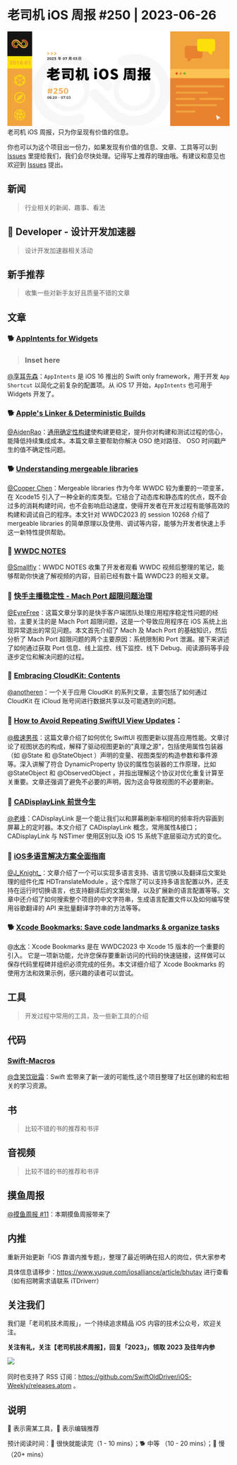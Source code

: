 # 老司机 iOS 周报 #250 | 2023-06-26

![ios-weekly](https://github.com/SwiftOldDriver/iOS-Weekly/blob/master/assets/weekly-header/250.png?raw=true)
老司机 iOS 周报，只为你呈现有价值的信息。

你也可以为这个项目出一份力，如果发现有价值的信息、文章、工具等可以到 [Issues](https://github.com/SwiftOldDriver/iOS-Weekly/issues) 里提给我们，我们会尽快处理。记得写上推荐的理由哦。有建议和意见也欢迎到 [Issues](https://github.com/SwiftOldDriver/iOS-Weekly/issues) 提出。

## 新闻

> 行业相关的新闻、趣事、看法

##  Developer - 设计开发加速器

> 设计开发加速器相关活动

## 新手推荐

> 收集一些对新手友好且质量不错的文章

## 文章

### 🐕 [AppIntents for Widgets](https://alexanderweiss.dev/blog/2023-06-10-appintents-for-widgets)

> ### Inset here


[@享耳先森](https://github.com/iblacksun)：`AppIntents` 是 iOS 16 推出的 Swift only framework，用于开发 `App Shortcut` 以简化之前复杂的配置项。从 iOS 17 开始，`AppIntents` 也可用于 Widgets 开发了。

### 🐕 [Apple's Linker & Deterministic Builds](https://milen.me/writings/apple-linker-ld64-deterministic-builds-oso-prefix/)
[@AidenRao](https://weibo.com/AidenRao)：[通用确定性构建](http://blog.llvm.org/2019/11/deterministic-builds-with-clang-and-lld.html)使构建更稳定，提升你对构建和测试过程的信心，能降低持续集成成本。本篇文章主要帮助你解决 OSO 绝对路径、 OSO 时间戳产生的值不确定性问题。

### 🐕 [Understanding mergeable libraries](https://www.polpiella.dev/understanding-mergeable-libraries/)

[@Cooper Chen](https://github.com/cjlcooper)：Mergeable libraries 作为今年 WWDC 较为重要的一项变革，在 Xcode15 引入了一种全新的库类型。它结合了动态库和静态库的优点，既不会过多的消耗构建时间，也不会影响启动速度，使得开发者在开发过程有能够高效的构建和调试自己的程序。本文针对 WWDC2023 的 session 10268 介绍了 mergeable libraries 的简单原理以及使用、调试等内容，能够为开发者快速上手这一新特性提供帮助。

### 🐎 [WWDC NOTES](https://www.wwdcnotes.com/)
[@Smallfly](https://github.com/iostalks)：WWDC NOTES 收集了开发者观看 WWDC 视频后整理的笔记，能够帮助你快速了解视频的内容，目前已经有数十篇 WWDC23 的相关文章。

### 🐢 [快手主播稳定性 - Mach Port 超限问题治理](https://mp.weixin.qq.com/s/hzKQZjQEp7Gpv6Uhl1xVSA)
[@EyreFree](https://github.com/EyreFree)：这篇文章分享的是快手客户端团队处理应用程序稳定性问题的经验，主要关注的是 Mach Port 超限问题，这是一个导致应用程序在 iOS 系统上出现异常退出的常见问题。本文首先介绍了 Mach 及 Mach Port 的基础知识，然后分析了 Mach Port 超限问题的两个主要原因：系统限制和 Port 泄漏。接下来讲述了如何通过获取 Port 信息、线上监控、线下监控、线下 Debug、阅读源码等手段逐步定位和解决问题的过程。

### 🐢 [Embracing CloudKit: Contents](https://dev.shoppingukapp.com/2023/05/01/embracing-cloudkit-for-data-sharing-contents.html)
[@anotheren](https://github.com/anotheren)：一个关于应用 CloudKit 的系列文章，主要包括了如何通过 CloudKit 在 iCloud 账号间进行数据共享以及可能遇到的问题。

### 🐢 [How to Avoid Repeating SwiftUI View Updates](https://mobileappcircular.com/how-to-avoid-repeating-swiftui-view-updates-dcf0a65d3758)：
[@极速男孩](https://github.com/ztlyyznf001)：这篇文章介绍了如何优化 SwiftUI 视图更新以提高应用性能。文章讨论了视图状态的构成，解释了驱动视图更新的"真理之源"，包括使用属性包装器（如 @State 和 @StateObject ）声明的变量、视图类型的构造参数和事件源等。深入讲解了符合 DynamicProperty 协议的属性包装器的工作原理，比如 @StateObject 和 @ObservedObject ，并指出理解这个协议对优化重复计算至关重要。文章还强调了避免不必要的声明，因为这会导致视图的不必要刷新。

### 🐢 [CADisplayLink 前世今生](https://mp.weixin.qq.com/s/I1fDj1GBHEr4x4Jg2u_GXA)
[@老峰](https://github.com/gesantung)：CADisplayLink 是一个能让我们以和屏幕刷新率相同的频率将内容画到屏幕上的定时器。本文介绍了 CADisplayLink 概念，常用属性&接口；CADisplayLink 与 NSTimer 使用区别以及 iOS 15 系统下底层驱动方式的变化。


### 🐎 [iOS多语言解决方案全面指南](https://juejin.cn/post/7248811984748462141)

[@J_Knight_](https://github.com/knightsj)：文章介绍了一个可以实现多语言支持、语言切换以及翻译后文案处理的组件化库 HDTranslateModule 。这个库除了可以支持多语言配置以外，还支持在运行时切换语言，也支持翻译后的文案处理，以及扩展新的语言配置等等。文章中还介绍了如何搜索整个项目的中文字符串，生成语言配置文件以及如何编写使用谷歌翻译的 API 来批量翻译字符串的方法等等。

### 🐕 [Xcode Bookmarks: Save code landmarks & organize tasks](https://www.avanderlee.com/xcode/bookmarks-navigator/)
@[水水](https://www.xuyanlan.com/)：Xcode Bookmarks 是在 WWDC2023 中 Xcode 15 版本的一个重要的引入。 它是一项新功能，允许您保存要重新访问的代码的快速链接，这样做可以保存代码里程碑并组织必须完成的任务。本文详细介绍了 Xcode Bookmarks 的使用方法和效果示例，感兴趣的读者可以尝试。



## 工具

> 开发过程中常用的工具，及一些新工具的介绍

## 代码

### [Swift-Macros](https://github.com/krzysztofzablocki/Swift-Macros)

[@含笑饮砒霜](https://weibo.com/chinafishnews/)：Swift 宏带来了新一波的可能性,这个项目整理了社区创建的和宏相关的学习资源。



## 书

> 比较不错的书的推荐和书评

## 音视频

> 比较不错的书的推荐和书评

## 摸鱼周报

[@摸鱼周报 #11](https://mp.weixin.qq.com/s/hE9wYlLX8F1sKjIF5eIPVQ)：本期摸鱼周报带来了

## 内推

重新开始更新「iOS 靠谱内推专题」，整理了最近明确在招人的岗位，供大家参考

具体信息请移步：https://www.yuque.com/iosalliance/article/bhutav 进行查看（如有招聘需求请联系 iTDriverr）

## 关注我们

我们是「老司机技术周报」，一个持续追求精品 iOS 内容的技术公众号，欢迎关注。

**关注有礼，关注【老司机技术周报】，回复「2023」，领取 2023 及往年内参**

![](https://github.com/SwiftOldDriver/iOS-Weekly/blob/master/assets/qrcode_for_wechat.jpg?raw=true)

同时也支持了 RSS 订阅：https://github.com/SwiftOldDriver/iOS-Weekly/releases.atom 。

## 说明

🚧 表示需某工具，🌟 表示编辑推荐

预计阅读时间：🐎 很快就能读完（1 - 10 mins）；🐕 中等 （10 - 20 mins）；🐢 慢（20+ mins）
